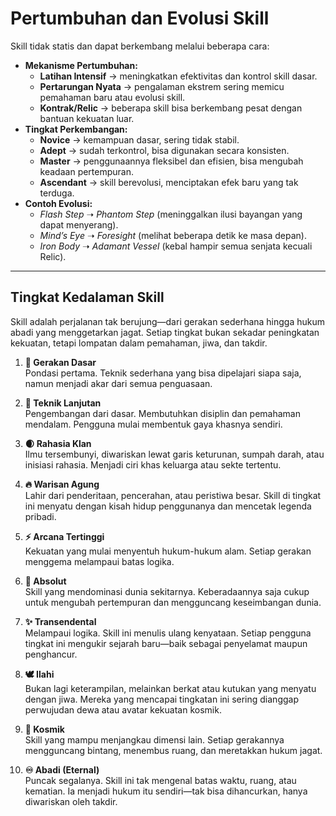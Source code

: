 # Pertumbuhan dan Evolusi Skill

Skill tidak statis dan dapat berkembang melalui beberapa cara:

*   **Mekanisme Pertumbuhan:**
    *   **Latihan Intensif** → meningkatkan efektivitas dan kontrol skill dasar.
    *   **Pertarungan Nyata** → pengalaman ekstrem sering memicu pemahaman baru atau evolusi skill.
    *   **Kontrak/Relic** → beberapa skill bisa berkembang pesat dengan bantuan kekuatan luar.
*   **Tingkat Perkembangan:**
    *   **Novice** → kemampuan dasar, sering tidak stabil.
    *   **Adept** → sudah terkontrol, bisa digunakan secara konsisten.
    *   **Master** → penggunaannya fleksibel dan efisien, bisa mengubah keadaan pertempuran.
    *   **Ascendant** → skill berevolusi, menciptakan efek baru yang tak terduga.
*   **Contoh Evolusi:**
    *   *Flash Step* ➝ *Phantom Step* (meninggalkan ilusi bayangan yang dapat menyerang).
    *   *Mind’s Eye* ➝ *Foresight* (melihat beberapa detik ke masa depan).
    *   *Iron Body* ➝ *Adamant Vessel* (kebal hampir semua senjata kecuali Relic).

---

## Tingkat Kedalaman Skill

Skill adalah perjalanan tak berujung—dari gerakan sederhana hingga hukum abadi yang menggetarkan jagat. Setiap tingkat bukan sekadar peningkatan kekuatan, tetapi lompatan dalam pemahaman, jiwa, dan takdir.

1. **🌱 Gerakan Dasar**  
   Pondasi pertama. Teknik sederhana yang bisa dipelajari siapa saja, namun menjadi akar dari semua penguasaan.  

2. **🌿 Teknik Lanjutan**  
   Pengembangan dari dasar. Membutuhkan disiplin dan pemahaman mendalam. Pengguna mulai membentuk gaya khasnya sendiri.  

3. **🌒 Rahasia Klan**  
   Ilmu tersembunyi, diwariskan lewat garis keturunan, sumpah darah, atau inisiasi rahasia. Menjadi ciri khas keluarga atau sekte tertentu.  

4. **🔥 Warisan Agung**  
   Lahir dari penderitaan, pencerahan, atau peristiwa besar. Skill di tingkat ini menyatu dengan kisah hidup penggunanya dan mencetak legenda pribadi.  

5. **⚡ Arcana Tertinggi**  
   Kekuatan yang mulai menyentuh hukum-hukum alam. Setiap gerakan menggema melampaui batas logika.  

6. **🌌 Absolut**  
   Skill yang mendominasi dunia sekitarnya. Keberadaannya saja cukup untuk mengubah pertempuran dan mengguncang keseimbangan dunia.  

7. **✨ Transendental**  
   Melampaui logika. Skill ini menulis ulang kenyataan. Setiap pengguna tingkat ini mengukir sejarah baru—baik sebagai penyelamat maupun penghancur.  

8. **🕊 Ilahi**  
   Bukan lagi keterampilan, melainkan berkat atau kutukan yang menyatu dengan jiwa. Mereka yang mencapai tingkatan ini sering dianggap perwujudan dewa atau avatar kekuatan kosmik.  

9. **🌠 Kosmik**  
   Skill yang mampu menjangkau dimensi lain. Setiap gerakannya mengguncang bintang, menembus ruang, dan meretakkan hukum jagat.  

10. **♾ Abadi (Eternal)**  
    Puncak segalanya. Skill ini tak mengenal batas waktu, ruang, atau kematian. Ia menjadi hukum itu sendiri—tak bisa dihancurkan, hanya diwariskan oleh takdir.
